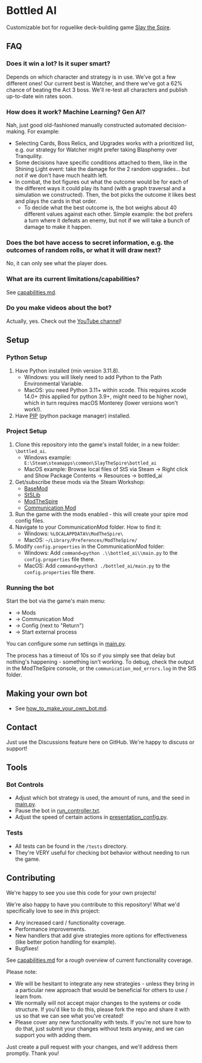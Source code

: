 # Bottled AI
Customizable bot for roguelike deck-building game [Slay the Spire](https://store.steampowered.com/app/646570/Slay_the_Spire/).

## FAQ
### Does it win a lot? Is it super smart?
Depends on which character and strategy is in use. We've got a few different ones! Our current best is Watcher, and there we've got a 62% chance of beating the Act 3 boss.
We'll re-test all characters and publish up-to-date win rates soon.

### How does it work? Machine Learning? Gen AI?
Nah, just good old-fashioned manually constructed automated decision-making. For example:
- Selecting Cards, Boss Relics, and Upgrades works with a prioritized list, e.g. our strategy for Watcher might prefer taking Blasphemy over Tranquility.
- Some decisions have specific conditions attached to them, like in the Shining Light event: take the damage for the 2 random upgrades... but not if we don't have much health left.
- In combat, the bot figures out what the outcome would be for each of the different ways it could play its hand (with a graph traversal and a simulation we constructed). Then, the bot picks the outcome it likes best and plays the cards in that order.
  - To decide what the best outcome is, the bot weighs about 40 different values against each other. Simple example: the bot prefers a turn where it defeats an enemy, but not if we will take a bunch of damage to make it happen.

### Does the bot have access to secret information, e.g. the outcomes of random rolls, or what it will draw next?
No, it can only see what the player does.

### What are its current limitations/capabilities?
See [capabilities.md](docs/capabilities.md).

### Do you make videos about the bot?
Actually, yes. Check out the [YouTube channel](https://www.youtube.com/@BottledAI)!

## Setup

### Python Setup
1) Have Python installed (min version 3.11.8).
    - Windows: you will likely need to add Python to the Path Environmental Variable.
    - MacOS: you need Python 3.11+ within xcode. This requires xcode 14.0+ (this applied for python 3.9+, might need to be higher now), which in turn requires macOS Monterey (lower versions won't work!).
2) Have [PIP](https://pip.pypa.io/en/stable/installation/) (python package manager) installed.

### Project Setup
1) Clone this repository into the game's install folder, in a new folder: `\bottled_ai`.
   - Windows example: ` E:\Steam\steamapps\common\SlayTheSpire\bottled_ai`
   - MacOS example: Browse local files of StS via Steam -> Right click and Show Package Contents -> Resources -> bottled_ai
2) Get/subscribe these mods via the Steam Workshop:
    - [BaseMod](https://steamcommunity.com/sharedfiles/filedetails/?id=1605833019) 
    - [StSLib](https://steamcommunity.com/sharedfiles/filedetails/?id=1609158507)
    - [ModTheSpire](https://steamcommunity.com/sharedfiles/filedetails/?id=1605060445)
    - [Communication Mod](https://steamcommunity.com/sharedfiles/filedetails/?id=2131373661)
3) Run the game with the mods enabled - this will create your spire mod config files.
4) Navigate to your CommunicationMod folder. How to find it:
   - Windows: `%LOCALAPPDATA%\ModTheSpire\`
   - MacOS: `~/Library/Preferences/ModTheSpire/`
5) Modify `config.properties` in the CommunicationMod folder:
    - Windows: Add `command=python .\\bottled_ai\\main.py` to the `config.properties` file there.
    - MacOS: Add `command=python3 ./bottled_ai/main.py` to the `config.properties` file there.

### Running the bot
Start the bot via the game's main menu:
- → Mods
- → Communication Mod
- → Config (next to "Return")
- → Start external process

You can configure some run settings in [main.py](main.py).

The process has a timeout of 10s so if you simply see that delay but nothing's happening - something isn't working.
To debug, check the output in the ModTheSpire console, or the `communication_mod_errors.log` in the StS folder.

## Making your own bot
- See [how_to_make_your_own_bot.md](docs/how_to_make_your_own_bot.md).


## Contact
Just use the Discussions feature here on GitHub. We're happy to discuss or support!


## Tools

### Bot Controls
- Adjust which bot strategy is used, the amount of runs, and the seed in [main.py](main.py).
- Pause the bot in [run_controller.txt](run_controller.txt).
- Adjust the speed of certain actions in [presentation_config.py](presentation_config.py).

### Tests
- All tests can be found in the `/tests` directory.
- They're VERY useful for checking bot behavior without needing to run the game.


## Contributing
We're happy to see you use this code for your own projects!

We're also  happy to have you contribute to this repository! What we'd specifically love to see in _this_ project:
- Any increased card / functionality coverage.
- Performance improvements.
- New handlers that add give strategies more options for effectiveness (like better potion handling for example).
- Bugfixes!

See [capabilities.md](docs/capabilities.md) for a _rough_ overview of current functionality coverage.

Please note:
- We will be hesitant to integrate any new strategies - unless they bring in a particular new approach that would be beneficial for others to use / learn from. 
- We normally will not accept major changes to the systems or code structure. If you'd like to do this, please fork the repo and share it with us so that we can see what you've created!
- Please cover any new functionality with tests. If you're not sure how to do that, just submit your changes without tests anyway, and we can support you with adding them.

Just create a pull request with your changes, and we'll address them promptly. Thank you!